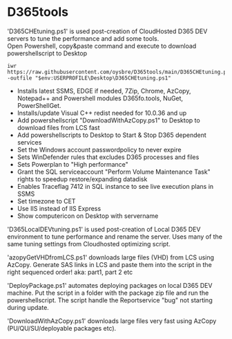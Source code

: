 # D365tools
'D365CHEtuning.ps1' is used post-creation of CloudHosted D365 DEV servers to tune the performance and add some tools.<br> Open Powershell, copy&paste command and execute to download powershellscript to Desktop<br>
```programming
iwr https://raw.githubusercontent.com/oysbre/D365tools/main/D365CHEtuning.ps1 -outfile "$env:USERPROFILE\Desktop\D365CHEtuning.ps1"
```
- Installs latest SSMS, EDGE if needed, 7Zip, Chrome, AzCopy, Notepad++ and Powershell modules D365fo.tools, NuGet, PowerShellGet.
- Installs/update Visual C++ redist needed for 10.0.36 and up
- Add powershellscript "DownloadWithAzCopy.ps1" to Desktop to download files from LCS fast
- Add powershellscripts to Desktop to Start & Stop D365 dependent services
- Set the Windows account passwordpolicy to never expire
- Sets WinDefender rules that excludes D365 processes and files
- Sets Powerplan to "High performance"
- Grant the SQL serviceaccount "Perform Volume Maintenance Task" rights to speedup restore/expanding datadisk
- Enables Traceflag 7412 in SQL instance to see live execution plans in SSMS
- Set timezone to CET
- Use IIS instead of IIS Express
- Show computericon on Desktop with servername

'D365LocalDEVtuning.ps1' is used post-creation of Local D365 DEV environment to tune performance and rename the server.
Uses many of the same tuning settings from Cloudhosted optimizing script.

'azopyGetVHDfromLCS.ps1' downloads large files (VHD) from LCS using AzCopy.
Generate SAS links in LCS and paste them into the script in the right sequenced order! aka: part1, part 2 etc

'DeployPackage.ps1' automates deploying packages on local D365 DEV machine.
Put the script in a folder with the package zip file and run the powershellscript.
The script handle the Reportservice "bug" not starting during update.

'DownloadWithAzCopy.ps1' downloads large files very fast using AzCopy (PU/QU/SU/deployable packages etc).

